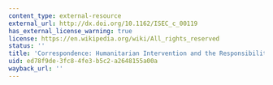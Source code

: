 ```yaml
---
content_type: external-resource
external_url: http://dx.doi.org/10.1162/ISEC_c_00119
has_external_license_warning: true
license: https://en.wikipedia.org/wiki/All_rights_reserved
status: ''
title: 'Correspondence: Humanitarian Intervention and the Responsibility to Protect'
uid: ed78f9de-3fc8-4fe3-b5c2-a2648155a00a
wayback_url: ''
---
```

